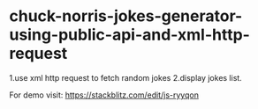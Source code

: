 # chuck-norris-jokes-generator-using-public-api-and-xml-http-request

1.use xml http request to fetch random jokes
2.display jokes list.

For demo visit: https://stackblitz.com/edit/js-ryyqon